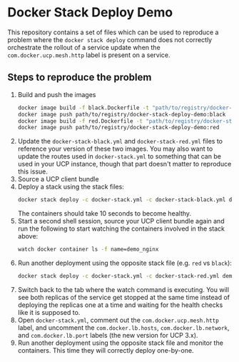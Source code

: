 # Docker Stack Deploy Demo

This repository contains a set of files which can be used to reproduce a problem where the `docker stack deploy` command does not correctly orchestrate the rollout of a service update when the `com.docker.ucp.mesh.http` label is present on a service.

## Steps to reproduce the problem

1. Build and push the images
    ```sh
    docker image build -f black.Dockerfile -t "path/to/registry/docker-stack-deploy-demo:black" .
    docker image push path/to/registry/docker-stack-deploy-demo:black
    docker image build -f red.Dockerfile -t "path/to/registry/docker-stack-deploy-demo:red" .
    docker image push path/to/registry/docker-stack-deploy-demo:red
    ```
2. Update the `docker-stack-black.yml` and `docker-stack-red.yml` files to reference your version of these two images.  You may also want to update the routes used in `docker-stack.yml` to something that can be used in your UCP instance, though that part doesn't matter to reproduce this issue.
3. Source a UCP client bundle
4. Deploy a stack using the stack files:
    ```sh
    docker stack deploy -c docker-stack.yml -c docker-stack-black.yml demo
    ```
    The containers should take 10 seconds to become healthy.
5. Start a second shell session, source your UCP client bundle again and run the following to start watching the containers involved in the stack above:
    ```sh
    watch docker container ls -f name=demo_nginx
    ```
6. Run another deployment using the opposite stack file (e.g. `red` vs `black`):
    ```sh
    docker stack deploy -c docker-stack.yml -c docker-stack-red.yml demo
    ```
7. Switch back to the tab where the watch command is executing.  You will see both replicas of the service get stopped at the same time instead of deploying the replicas one at a time and waiting for the health checks like it is supposed to.
8. Open `docker-stack.yml`, comment out the `com.docker.ucp.mesh.http` label, and uncomment the `com.docker.lb.hosts`, `com.docker.lb.network`, and `com.docker.lb.port` labels (the new version for UCP 3.x).
9. Run another deployment using the opposite stack file and monitor the containers.  This time they will correctly deploy one-by-one.
